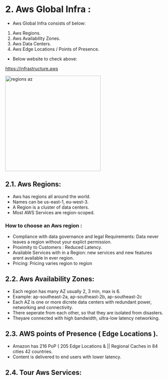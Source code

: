 
# 2. Aws Global Infra :

+ Aws Global Infra consists of below:

1. Aws Regions.
2. Aws Availability Zones.
3. Aws Data Centers.
4. Aws Edge Locations / Points of Presence.

+ Below website to check above:

https://infrastructure.aws

<img width="303" alt="regions az" src="https://user-images.githubusercontent.com/105772882/227721263-4e0462ae-adaa-4cb7-acb1-ae260717c984.PNG">


## 2.1. Aws Regions:

+ Aws has regions all around the world.
+ Names can be us-east-1, eu-west-3.
+ A Region is a cluster of data centers.
+ Most AWS Services are region-scoped.

### How to choose an Aws region :

+ Compliance with data governance and legal Requirements:  Data never leaves a region without your explict permission. 
+ Proximity to Customers : Reduced Latency.
+ Available Services with in a Region: new services and new features arent available in ever region.
+ Pricing: Pricing varies region to region 


## 2.2. Aws Availability Zones:

+ Each region has many AZ usually 2, 3 min, max is 6.
+ Example: ap-southeast-2a, ap-southeast-2b, ap-southeast-2c
+ Each AZ is one or more dicrete data centers with redundant power,
  networking and connectivity.
+ There seperate from each other, so that they are isolated from disasters.
+ Theyare connected with high bandwidth, ultra-low latency networking.


## 2.3. AWS points of Presence ( Edge Locations ).

+ Amazon has 216 PoP ( 205 Edge Locations & || Regional Caches in 84 cities 42 countries.
+ Content is delivered to end users with lower latency.


## 2.4.  Tour Aws Services:

